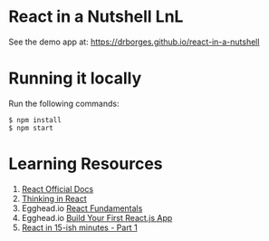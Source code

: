 # React in a Nutshell LnL

See the demo app at: https://drborges.github.io/react-in-a-nutshell

# Running it locally

Run the following commands:

```
$ npm install
$ npm start
```

# Learning Resources

1. [React Official Docs](https://facebook.github.io/react)
2. [Thinking in React](https://facebook.github.io/react/docs/thinking-in-react.html)
3. Egghead.io [React Fundamentals](https://egghead.io/courses/react-fundamentals)
4. Egghead.io [Build Your First React.js App](https://egghead.io/courses/build-your-first-react-js-application)
5. [React in 15-ish minutes - Part 1](https://www.youtube.com/watch?v=PGUMRVowdv8)
